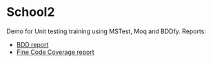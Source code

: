 # School2
Demo for Unit testing training using MSTest, Moq and BDDfy. Reports:
* [BDD report](./BDDfy.html)
* [Fine Code Coverage report](./CoverageReport.html)
